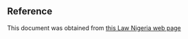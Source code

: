 # 

## Reference

This document was obtained from [this Law Nigeria web page](http://www.lawnigeria.com/LFN/T/Trade-%28EEC-Preferences-Under-the-Lome-Convention%29Act.php)
